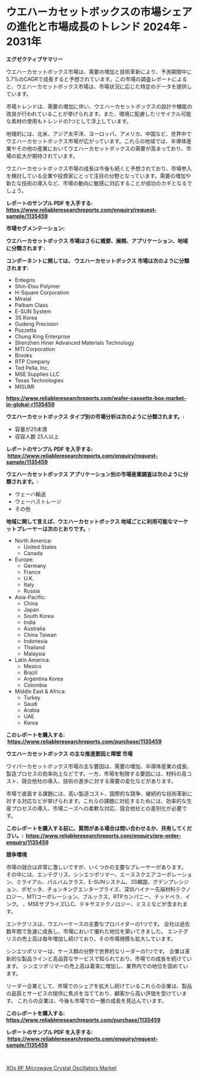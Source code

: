 <p><h1>ウエハーカセットボックスの市場シェアの進化と市場成長のトレンド 2024年 - 2031年</h1></p><p><strong>エグゼクティブサマリー</strong></p>
<p><p>ウエハーカセットボックス市場は、需要の増加と技術革新により、予測期間中に5.7%のCAGRで成長すると予想されています。この市場の調査レポートによると、ウエハーカセットボックス市場は、市場状況に応じた特定のデータを提供しています。</p><p>市場トレンドは、需要の増加に伴い、ウエハーカセットボックスの設計や機能の改良が行われていることが挙げられます。また、環境に配慮したリサイクル可能な素材の使用もトレンドの1つとして浮上しています。</p><p>地理的には、北米、アジア太平洋、ヨーロッパ、アメリカ、中国など、世界中でウエハーカセットボックス市場が広がっています。これらの地域では、半導体産業やその他の産業においてウエハーカセットボックスの需要が高まっており、市場の拡大が期待されています。</p><p>ウエハーカセットボックス市場の成長は今後も続くと予想されており、市場参入を検討している企業や投資家にとって注目の分野となっています。需要の増加や新たな技術の導入など、市場の動向に敏感に対応することが成功のカギとなるでしょう。</p></p>
<p><strong>レポートのサンプル PDF を入手する: <a href="https://www.reliableresearchreports.com/enquiry/request-sample/1135459">https://www.reliableresearchreports.com/enquiry/request-sample/1135459</a></strong></p>
<p><strong>市場セグメンテーション:</strong></p>
<p><strong> ウエハーカセットボックス 市場はさらに概要、展開、アプリケーション、地域に分類されます :</strong></p>
<p><strong>コンポーネントに関しては、 ウエハーカセットボックス 市場は次のように分類されます: &nbsp;</strong></p>
<p><ul><li>Entegris</li><li>Shin-Etsu Polymer</li><li>H-Square Corporation</li><li>Miraial</li><li>Palbam Class</li><li>E-SUN System</li><li>3S Korea</li><li>Gudeng Precision</li><li>Pozzetta</li><li>Chung King Enterprise</li><li>Shenzhen Hiner Advanced Materials Technology</li><li>MTI Corporation</li><li>Brooks</li><li>RTP Company</li><li>Ted Pella, Inc.</li><li>MSE Supplies LLC</li><li>Texas Technologies</li><li>MISUMI</li></ul></p>
<p><strong><a href="https://www.reliableresearchreports.com/wafer-cassette-box-market-in-global-r1135459">https://www.reliableresearchreports.com/wafer-cassette-box-market-in-global-r1135459</a></strong></p>
<p><strong> ウエハーカセットボックス タイプ別の市場分析は次のように分類されます。:</strong></p>
<p><ul><li>容量が25未満</li><li>収容人数 25人以上</li></ul></p>
<p><strong>レポートのサンプル PDF を入手する: &nbsp;<a href="https://www.reliableresearchreports.com/enquiry/request-sample/1135459">https://www.reliableresearchreports.com/enquiry/request-sample/1135459</a></strong></p>
<p><strong> ウエハーカセットボックス アプリケーション別の市場産業調査は次のように分類されます。:</strong></p>
<p><ul><li>ウェーハ輸送</li><li>ウェーハストレージ</li><li>その他</li></ul></p>
<p><strong>地域に関して言えば、ウエハーカセットボックス 地域ごとに利用可能なマーケットプレーヤーは次のとおりです。:</strong></p>
<p><ul>
    <li>
        North America:
        <ul>
            <li>United States</li>
            <li>Canada</li>
        </ul>
    </li>
    <li>
        Europe:
        <ul>
            <li>Germany</li>
            <li>France</li>
            <li>U.K.</li>
            <li>Italy</li>
            <li>Russia</li>
        </ul>
    </li>
    <li>
        Asia-Pacific:
        <ul>
            <li>China</li>
            <li>Japan</li>
            <li>South Korea</li>
            <li>India</li>
            <li>Australia</li>
            <li>China Taiwan</li>
            <li>Indonesia</li>
            <li>Thailand</li>
            <li>Malaysia</li>
        </ul>
    </li>
    <li>
        Latin America:
        <ul>
            <li>Mexico</li>
            <li>Brazil</li>
            <li>Argentina Korea</li>
            <li>Colombia</li>
        </ul>
    </li>
    <li>
        Middle East & Africa:
        <ul>
            <li>Turkey</li>
            <li>Saudi</li>
            <li>Arabia</li>
            <li>UAE</li>
            <li>Korea</li>
        </ul>
    </li>
    </ul></p>
<p><strong>このレポートを購入する: &nbsp;<a href="https://www.reliableresearchreports.com/purchase/1135459">https://www.reliableresearchreports.com/purchase/1135459</a></strong></p>
<p><strong>ウエハーカセットボックス の主な推進要因と障壁 市場</strong></p>
<p><p>ワイパーカセットボックス市場の主な要因は、需要の増加、半導体産業の成長、製造プロセスの効率向上などです。一方、市場を制限する要因には、材料の高コスト、競合他社の導入、技術の進歩に対する需要の変化などがあります。</p><p>市場で直面する課題には、高い製造コスト、国際的な競争、継続的な技術革新に対する対応などが挙げられます。これらの課題に対処するためには、効率的な生産プロセスの導入、市場ニーズへの柔軟な対応、競合他社との差別化が必要です。</p></p>
<p><strong>このレポートを購入する前に、質問がある場合は問い合わせるか、共有してください。:&nbsp; <a href="https://www.reliableresearchreports.com/enquiry/pre-order-enquiry/1135459">https://www.reliableresearchreports.com/enquiry/pre-order-enquiry/1135459</a></strong></p>
<p><strong>競争環境</strong></p>
<p><p>市場の競合は非常に激しいですが、いくつかの主要なプレーヤーがあります。 その中には、エンテグリス、シンエツポリマー、エーススクエアコーポレーション、ミライアル、パルバムクラス、E-SUNシステム、3S韓国、グデンプレシジョン、ポゼッタ、チョンキングエンタープライズ、深圳ハイナー先端材料テクノロジー、MTIコーポレーション、ブルックス、RTPカンパニー、テッドペラ、インク。 、MSEサプライズLLC、テキサステクノロジー、ミスミなどが含まれます。</p><p>エンテグリスは、ウエハーケースの主要なプロバイダーの1つです。 会社は過去数年間で急速に成長し、市場において優れた地位を築いてきました。 エンテグリスの売上高は毎年増加し続けており、その市場規模も拡大しています。</p><p>シンエツポリマーは、ケース類の分野で世界的なリーダーの1つです。 企業は革新的な製品ラインと高品質なサービスで知られており、市場での成長を続けています。 シンエツポリマーの売上高は着実に増加し、業界内での地位を固めています。</p><p>リーダー企業として、市場でのシェアを拡大し続けているこれらの企業は、製品の品質とサービスの提供に焦点を当てており、顧客から高い評価を受けています。 これらの企業は、今後も市場での一層の成長を見込んでいます。</p></p>
<p><strong>このレポートを購入する: &nbsp; <a href="https://www.reliableresearchreports.com/purchase/1135459">https://www.reliableresearchreports.com/purchase/1135459</a></strong></p>
<p><strong>レポートのサンプル PDF を入手する: &nbsp;<a href="https://www.reliableresearchreports.com/enquiry/request-sample/1135459">https://www.reliableresearchreports.com/enquiry/request-sample/1135459</a></strong><strong></strong></p>
<p>&nbsp;</p>
<p><p><a href="https://invited-way-688.notion.site/XOs-RF-Microwave-Crystal-Oscillators-Market-Size-Market-Outlook-and-Market-Forecast-2024-to-2031-ef55979334644dcba65d2bc6ec636a08">XOs RF Microwave Crystal Oscillators Market</a></p></p>
